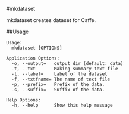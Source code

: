 #mkdataset

mkdataset creates dataset for Caffe.

##Usage

```
Usage:
  mkdataset [OPTIONS]

Application Options:
  -o, --output=   output dir (default: data)
  -t, --txt       Making summary text file
  -l, --label=    Label of the dataset
  -f, --txtfname= The name of text file
  -p, --prefix=   Prefix of the data.
  -s, --suffix=   Suffix of the data.

Help Options:
  -h, --help      Show this help message
```
